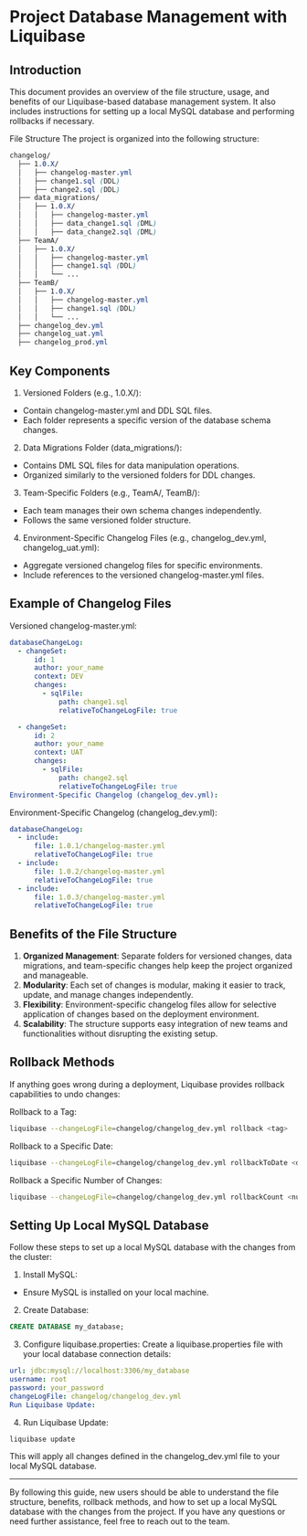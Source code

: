 # Project Database Management with Liquibase

## Introduction

This document provides an overview of the file structure, usage, and benefits of our Liquibase-based database management system. It also includes instructions for setting up a local MySQL database and performing rollbacks if necessary.

File Structure
The project is organized into the following structure:

```scss
changelog/
  ├── 1.0.X/
  │   ├── changelog-master.yml
  │   ├── change1.sql (DDL)
  │   ├── change2.sql (DDL)
  ├── data_migrations/
  │   ├── 1.0.X/
  │   │   ├── changelog-master.yml
  │   │   ├── data_change1.sql (DML)
  │   │   ├── data_change2.sql (DML)
  ├── TeamA/
  │   ├── 1.0.X/
  │   │   ├── changelog-master.yml
  │   │   ├── change1.sql (DDL)
  │   │   └── ...
  ├── TeamB/
  │   ├── 1.0.X/
  │   │   ├── changelog-master.yml
  │   │   ├── change1.sql (DDL)
  │   │   └── ...
  ├── changelog_dev.yml
  ├── changelog_uat.yml
  ├── changelog_prod.yml
```

## Key Components

1. Versioned Folders (e.g., 1.0.X/):

- Contain changelog-master.yml and DDL SQL files.
- Each folder represents a specific version of the database schema changes.

2. Data Migrations Folder (data_migrations/):

- Contains DML SQL files for data manipulation operations.
- Organized similarly to the versioned folders for DDL changes.

3. Team-Specific Folders (e.g., TeamA/, TeamB/):

- Each team manages their own schema changes independently.
- Follows the same versioned folder structure.

4. Environment-Specific Changelog Files (e.g., changelog_dev.yml, changelog_uat.yml):

- Aggregate versioned changelog files for specific environments.
- Include references to the versioned changelog-master.yml files.

## Example of Changelog Files

Versioned changelog-master.yml:

```yaml
databaseChangeLog:
  - changeSet:
      id: 1
      author: your_name
      context: DEV
      changes:
        - sqlFile:
            path: change1.sql
            relativeToChangeLogFile: true

  - changeSet:
      id: 2
      author: your_name
      context: UAT
      changes:
        - sqlFile:
            path: change2.sql
            relativeToChangeLogFile: true
Environment-Specific Changelog (changelog_dev.yml):
```

Environment-Specific Changelog (changelog_dev.yml):

```yaml
databaseChangeLog:
  - include:
      file: 1.0.1/changelog-master.yml
      relativeToChangeLogFile: true
  - include:
      file: 1.0.2/changelog-master.yml
      relativeToChangeLogFile: true
  - include:
      file: 1.0.3/changelog-master.yml
      relativeToChangeLogFile: true
```

## Benefits of the File Structure

1. **Organized Management**: Separate folders for versioned changes, data migrations, and team-specific changes help keep the project organized and manageable.
2. **Modularity**: Each set of changes is modular, making it easier to track, update, and manage changes independently.
3. **Flexibility**: Environment-specific changelog files allow for selective application of changes based on the deployment environment.
4. **Scalability**: The structure supports easy integration of new teams and functionalities without disrupting the existing setup.

## Rollback Methods

If anything goes wrong during a deployment, Liquibase provides rollback capabilities to undo changes:

Rollback to a Tag:

```sh
liquibase --changeLogFile=changelog/changelog_dev.yml rollback <tag>
```

Rollback to a Specific Date:

```sh
liquibase --changeLogFile=changelog/changelog_dev.yml rollbackToDate <date>
```

Rollback a Specific Number of Changes:

```sh
liquibase --changeLogFile=changelog/changelog_dev.yml rollbackCount <number>
```

## Setting Up Local MySQL Database

Follow these steps to set up a local MySQL database with the changes from the cluster:

1. Install MySQL:

- Ensure MySQL is installed on your local machine.

2. Create Database:

```sql
CREATE DATABASE my_database;
```

3. Configure liquibase.properties:
   Create a liquibase.properties file with your local database connection details:

```yml
url: jdbc:mysql://localhost:3306/my_database
username: root
password: your_password
changeLogFile: changelog/changelog_dev.yml
Run Liquibase Update:
```

4. Run Liquibase Update:

```sh
liquibase update
```

This will apply all changes defined in the changelog_dev.yml file to your local MySQL database.

<hr/>

By following this guide, new users should be able to understand the file structure, benefits, rollback methods, and how to set up a local MySQL database with the changes from the project. If you have any questions or need further assistance, feel free to reach out to the team.
